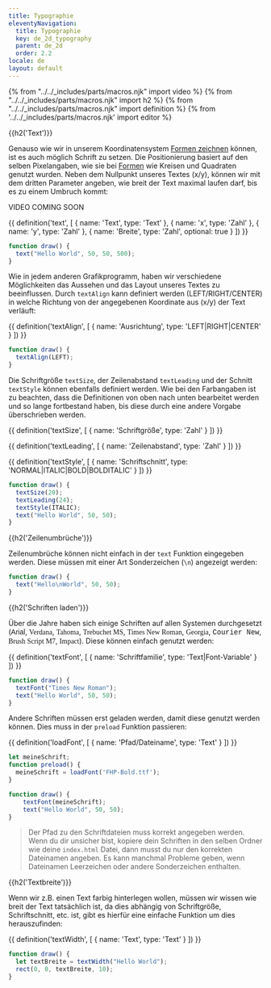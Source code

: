 ```yaml
---
title: Typographie
eleventyNavigation:
  title: Typographie
  key: de_2d_typography
  parent: de_2d
  order: 2.2
locale: de
layout: default
---
```


{% from "../../_includes/parts/macros.njk" import video %}
{% from "../../_includes/parts/macros.njk" import h2 %}
{% from "../../_includes/parts/macros.njk" import definition %}
{% from '../../_includes/parts/macros.njk' import editor %}

{{h2('Text')}}

Genauso wie wir in unserem Koordinatensystem [Formen zeichnen](../02_1-drawing) können, ist es auch möglich Schrift zu setzen. Die Positionierung basiert auf den selben Pixelangaben, wie sie bei [Formen](../02_1-drawing) wie Kreisen und Quadraten genutzt wurden. Neben dem Nullpunkt unseres Textes (x/y), können wir mit dem dritten Parameter angeben, wie breit der Text maximal laufen darf, bis es zu einem Umbruch kommt:

VIDEO COMING SOON

{{ definition('text', [
  { name: 'Text', type: 'Text' },
  { name: 'x', type: 'Zahl' },
  { name: 'y', type: 'Zahl' },
  { name: 'Breite', type: 'Zahl', optional: true }
]) }}

```js
function draw() {
  text("Hello World", 50, 50, 500);
}
```

Wie in jedem anderen Grafikprogramm, haben wir verschiedene Möglichkeiten das Aussehen und das Layout unseres Textes zu beeinflussen. Durch `textAlign` kann definiert werden (LEFT/RIGHT/CENTER) in welche Richtung von der angegebenen Koordinate aus (x/y) der Text verläuft:

{{ definition('textAlign', [
  { name: 'Ausrichtung', type: 'LEFT|RIGHT|CENTER' }
]) }}

```js
function draw() {
  textAlign(LEFT);
}
```

Die Schriftgröße `textSize`, der Zeilenabstand `textLeading` und der Schnitt `textStyle` können ebenfalls definiert werden. Wie bei den Farbangaben ist zu beachten, dass die Definitionen von oben nach unten bearbeitet werden und so lange fortbestand haben, bis diese durch eine andere Vorgabe überschrieben werden.

{{ definition('textSize', [
  { name: 'Schriftgröße', type: 'Zahl' }
]) }}

{{ definition('textLeading', [
  { name: 'Zeilenabstand', type: 'Zahl' }
]) }}

{{ definition('textStyle', [
  { name: 'Schriftschnitt', type: 'NORMAL|ITALIC|BOLD|BOLDITALIC' }
]) }}

```js
function draw() {
  textSize(20);
  textLeading(24);
  textStyle(ITALIC);
  text("Hello World", 50, 50);
}
```

{{h2('Zeilenumbrüche')}}

Zeilenumbrüche können nicht einfach in der `text` Funktion eingegeben werden. Diese müssen mit einer Art Sonderzeichen (`\n`) angezeigt werden:

```js
function draw() {
  text("Hello\nWorld", 50, 50);
}
```

{{h2('Schriften laden')}}

Über die Jahre haben sich einige Schriften auf allen Systemen durchgesetzt (<span style="font-family:Arial;">Arial</span>, <span style="font-family:Verdana;">Verdana</span>, <span style="font-family:Tahoma;">Tahoma</span>, <span style="font-family:Trebuchet MS;">Trebuchet MS</span>, <span style="font-family:Times New Roman;">Times New Roman</span>, <span style="font-family:Georgia;">Georgia</span>, <span style="font-family:Courier New;">Courier New</span>, <span style="font-family:Brush Script M7;">Brush Script M7</span>, <span style="font-family:Impact;">Impact</span>). Diese können einfach genutzt werden:


{{ definition('textFont', [
  { name: 'Schriftfamilie', type: 'Text|Font-Variable' }
]) }}
```js
function draw() {
  textFont("Times New Roman");
  text("Hello World", 50, 50);
}
```

Andere Schriften müssen erst geladen werden, damit diese genutzt werden können. Dies muss in der `preload` Funktion passieren:

{{ definition('loadFont', [
  { name: 'Pfad/Dateiname', type: 'Text' }
]) }}
```js
let meineSchrift;
function preload() {
  meineSchrift = loadFont('FHP-Bold.ttf');
}

function draw() {
    textFont(meineSchrift);
    text("Hello World", 50, 50);
}
```

> Der Pfad zu den Schriftdateien muss korrekt angegeben werden. Wenn du dir unsicher bist, kopiere dein Schriften in den selben Ordner wie deine `index.html` Datei, dann musst du nur den korrekten Dateinamen angeben. Es kann manchmal Probleme geben, wenn Dateinamen Leerzeichen oder andere Sonderzeichen enthalten.

{{h2('Textbreite')}}

Wenn wir z.B. einen Text farbig hinterlegen wollen, müssen wir wissen wie breit der Text tatsächlich ist, da dies abhängig von Schriftgröße, Schriftschnitt, etc. ist, gibt es hierfür eine einfache Funktion um dies herauszufinden:

{{ definition('textWidth', [
  { name: 'Text', type: 'Text' }
]) }}

```js
function draw() {
  let textBreite = textWidth("Hello World");
  rect(0, 0, textBreite, 10);
}
```